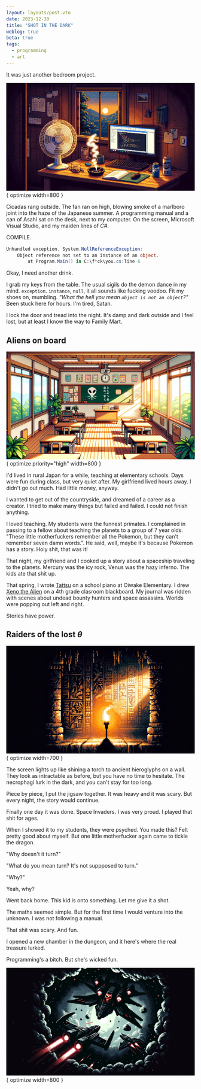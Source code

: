 ```yaml
---
layout: layouts/post.vto
date: 2023-12-30
title: "SHOT IN THE DARK"
weblog: true
beta: true
tags:
  - programming
  - art
---
```


<div hidden>
### Shot in the dark

- Struggle to learn programming.
- Remind of the planets.

### Aliens on board

- Teaching in Japan. Solitude. Desire to stop teaching, be creator one day. Hard to cook shit up.

- Teach the plantes, they are not sticking. Tell a story of spaceships to students. They are psyched.

- Begin using stories to create. Xeno. Tattsu. NEMESIS. Shit's flowing.

###

- Go back from Famima. Tell myself I'm Indy Jones exploring a cave.

- Get the game done. It's just a clone of Space Invaders.

- Show to students. One motherfucker. Why can't it spin. It's not supposed to.

- Who the fuck said it's not supposed to? Raiders of the lost theta.

### Raiders of the lost θ

- This time is wicked treats. Learn some math. Get the feature done.

- Programming's a bitch, but she's fucking fun.
</div>

It was just another bedroom project.

![A desk with a computer, can of beer, fan, and cigarette smoke in a Japanese room with mountains outside](/assets/images/shot-in-the-dark.webp){ optimize width=800 }

Cicadas rang outside. The fan ran on high, blowing smoke of a marlboro joint into the haze of the Japanese summer. A programming manual and a can of Asahi sat on the desk, next to my computer. On the screen, Microsoft Visual Studio, and my maiden lines of _C#_.

<span class="tag border">COMPILE</span>.

```csharp
Unhandled exception. System.NullReferenceException:
    Object reference not set to an instance of an object.
        at Program.Main() in C:\f*ck\you.cs:line 6
```

Okay, I need another drink.

I grab my keys from the table. The usual sigils do the demon dance in my mind. `exception`. `instance`, `null`, it all sounds like fucking voodoo. Fit my shoes on, mumbling. _"What the hell you mean `object is not an object`?"_ Been stuck here for hours. I'm tired, Satan.

I lock the door and tread into the night. It's damp and dark outside and I feel lost, but at least I know the way to Family Mart.

## Aliens on board

![A japanese classroom with an alien drawn on the blackboard](/assets/images/aliens-on-board.webp){ optimize priority="high" width=800 }

I'd lived in rural Japan for a while, teaching at elementary schools. Days were fun during class, but very quiet after. My girlfriend lived hours away. I didn't go out much. Had little money, anyway.

I wanted to get out of the countryside, and dreamed of a career as a creator. I tried to make many things but failed and failed. I could not finish anything.

I loved teaching. My students were the funnest primates. I complained in passing to a fellow about teaching the planets to a group of 7 year olds. "These little motherfuckers remember all the Pokemon, but they can't remember seven damn words.". He said, well, maybe it's because Pokemon has a story. Holy shit, that was it!

That night, my girlfriend and I cooked up a story about a spaceship traveling to the planets. Mercury was the icy rock, Venus was the hazy inferno. The kids ate that shit up.

That spring, I wrote [Tattsu](/posts/tattsu) on a school piano at Oiwake Elementary. I drew [Xeno the Alien](https://www.youtube.com/watch?v=cu3iGtqeYD4) on a 4th grade clasroom blackboard. My journal was ridden with scenes about undead bounty hunters and space assassins. Worlds were popping out left and right.

Stories have power.

## Raiders of the lost _θ_

![A torch illuminarting ancient symbols on a dungeon wall.](/assets/images/indy-torch.webp){ optimize width=700 }

The screen lights up like shining a torch to ancient hieroglyphs on a wall. They look as intractable as before, but you have no time to hesitate. The necrophagi lurk in the dark, and you can't stay for too long.

Piece by piece, I put the jigsaw together. It was heavy and it was scary. But every night, the story would continue.

Finally one day it was done. Space Invaders. I was very proud. I played that shit for ages.

When I showed it to my students, they were psyched. You made this? Felt pretty good about myself. But one little motherfucker again came to tickle the dragon.

"Why doesn't it turn?"

"What do you mean turn? It's not suppposed to turn."

"Why?"

Yeah, why?

Went back home. This kid is onto something. Let me give it a shot.

The maths seemed simple. But for the first time I would venture into the unknown. I was not following a manual.

That shit was scary. And fun.

I opened a new chamber in the dungeon, and it here's where the real treasure lurked.

Programming's a bitch. But she's wicked fun.

![A spaceship](/assets/images/shot-dark.webp){ optimize width=800 }
